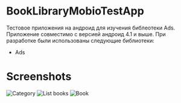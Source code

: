 # BookLibraryMobioTestApp

Тестовое приложения на андроид для изучения библеотеки Ads. 
Приложение совместимо с версией андроид 4.1 и выше. При разработке были использованы следующие библиотеки:

* Ads

# Screenshots

![Category](http://www.imageup.ru/img188/3129183/screenshot_2018-07-20-11-22-35-947_comexamplebooklibrarymobiotestapp.png)
![List books](http://www.imageup.ru/img188/3129184/screenshot_2018-07-20-11-26-31-654_comexamplebooklibrarymobiotestapp.png)
![Book](http://www.imageup.ru/img188/3129185/screenshot_2018-07-20-11-26-41-971_comexamplebooklibrarymobiotestapp.png)

